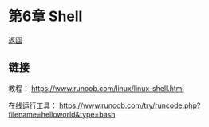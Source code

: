 # 第6章 Shell

[返回](./README.md)

## 链接

教程： https://www.runoob.com/linux/linux-shell.html

在线运行工具：  https://www.runoob.com/try/runcode.php?filename=helloworld&type=bash

